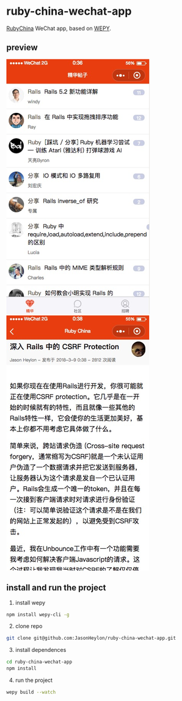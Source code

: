 # ruby-china-wechat-app
[RubyChina](https://ruby-china.org/) WeChat app, based on [WEPY](https://github.com/Tencent/wepy).

## preview
![preview_list](imgs/preview_list.jpg)
![preview_topic](imgs/preview_page.jpg)

## install and run the project

1. install wepy

```bash
npm install wepy-cli -g
```

2. clone repo

```bash
git clone git@github.com:JasonHeylon/ruby-china-wechat-app.git
```

3. install dependences

```bash
cd ruby-china-wechat-app
npm install
```

4. run the project

```bash
wepy build --watch
```
